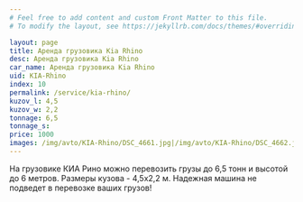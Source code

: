```yaml
---
# Feel free to add content and custom Front Matter to this file.
# To modify the layout, see https://jekyllrb.com/docs/themes/#overriding-theme-defaults

layout: page
title: Аренда грузовика Kia Rhino
desc: Аренда грузовика Kia Rhino
car_name: Аренда грузовика Kia Rhino
uid: KIA-Rhino
index: 10
permalink: /service/kia-rhino/
kuzov_l: 4,5
kuzov_w: 2,2
tonnage: 6,5
tonnage_s: 
price: 1000
images: /img/avto/KIA-Rhino/DSC_4661.jpg|/img/avto/KIA-Rhino/DSC_4662.jpg|/img/avto/KIA-Rhino/DSC_4665.jpg
---
```


На грузовике КИА Рино можно перевозить грузы до 6,5 тонн и высотой до 6 метров. 
Размеры кузова - 4,5х2,2 м. 
Надежная машина не подведет в перевозке ваших грузов!